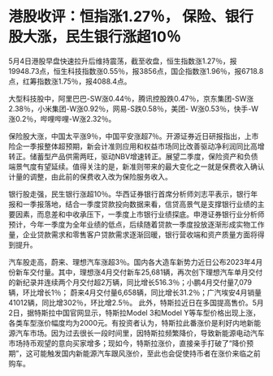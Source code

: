 # 港股收评：恒指涨1.27％， 保险、银行股大涨，民生银行涨超10％

5月4日港股早盘快速拉升后维持震荡，截至收盘，恒生指数涨1.27％，报19948.73点，恒生科技指数涨0.55％，报3856点，国企指数涨1.96％，报6718.8点，红筹指数涨1.75％，报4088.4点。

大型科技股中，阿里巴巴-SW涨0.44％，腾讯控股跌0.47％，京东集团-SW涨2.38％，小米集团-W涨0.92％，网易-S跌0.58％，美团-
W涨0.53％，快手-W涨0.2％，哔哩哔哩-W涨2.32％。

保险股大涨，中国太平涨9％，中国平安涨超7％。开源证券近日研报指出，上市险企一季报整体超预期，新会计准则应用和权益市场同比改善驱动净利润同比高增转正。储蓄型产品供需两旺，驱动NBV增速转正。展望二季度，保险资产和负债端景气度有望延续。值得关注的是，新准则带来的最大变化之一就是保费收入确认计量的调整，由此前的保费收入改为保险服务收入。

银行股走强，民生银行涨超10％。华西证券银行首席分析师刘志平表示，银行年报和一季报落地，结合一季度贷款投向数据来看，信贷高景气是支撑银行业绩的主要因素，而息差和中收承压下，一季度上市银行业绩探底。申港证券银行业分析师预计，今年一季度为全年业绩的低点，后续随着贷款一季度投放逐渐形成实物工作量，企业贷款需求和零售客户贷款需求逐渐回暖，银行营收端和资产质量方面将得到提升。

汽车股走高，蔚来、理想汽车涨超3％。国内各大造车新势力近日公布2023年4月份新车交付量。其中，理想涨4月交付新车25,681辆，再次创下理想汽车单月交付的新纪录并连续两个月交付超2万辆，同比增长516.3％；小鹏4月交付量7,079辆，环比增长1％；
蔚来4月交付量6,658辆，同比增长31.2％；广汽埃安4月销量41012辆，同比增302％，环比增2.5％。
此外，特斯拉近日在多国提高售价。5月2日，据特斯拉中国官网显示，特斯拉Model 3和Model
Y等车型价格出现上涨，各类车型涨价幅度均为2000元。有投资者认为，特斯拉此番涨价是利好内地新能源汽车市场。因为过去很长一段时间里，因特斯拉频繁降价，导致新能源电动汽车市场持币观望的意向买家增多；现如今，特斯拉涨价，直接亲手打破了“降价预期”，这可能触发国内新能源汽车跟风涨价，至此也会促使持币者在涨价来临之前购车。

